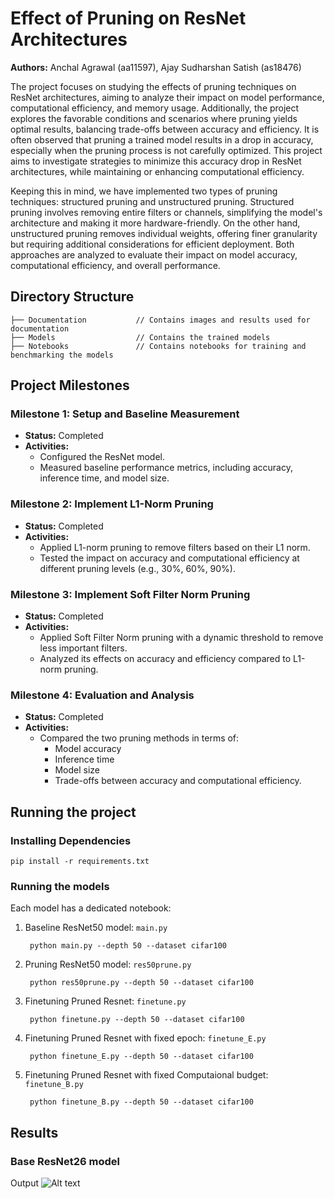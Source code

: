 # Effect of Pruning on ResNet Architectures

**Authors:** Anchal Agrawal (aa11597), Ajay Sudharshan Satish (as18476)

The project focuses on studying the effects of pruning techniques on ResNet architectures, aiming to analyze their impact on model performance, computational efficiency, and memory usage. Additionally, the project explores the favorable conditions and scenarios where pruning yields optimal results, balancing trade-offs between accuracy and efficiency. It is often observed that pruning a trained model results in a drop in accuracy, especially when the pruning process is not carefully optimized. This project aims to investigate strategies to minimize this accuracy drop in ResNet architectures, while maintaining or enhancing computational efficiency.

Keeping this in mind, we have implemented two types of pruning techniques: structured pruning and unstructured pruning. Structured pruning involves removing entire filters or channels, simplifying the model's architecture and making it more hardware-friendly. On the other hand, unstructured pruning removes individual weights, offering finer granularity but requiring additional considerations for efficient deployment. Both approaches are analyzed to evaluate their impact on model accuracy, computational efficiency, and overall performance.


## Directory Structure

```
├── Documentation           // Contains images and results used for documentation  
├── Models                  // Contains the trained models  
├── Notebooks               // Contains notebooks for training and benchmarking the models  
```
## Project Milestones

### Milestone 1: Setup and Baseline Measurement
- **Status:** Completed  
- **Activities:**
  - Configured the ResNet model.
  - Measured baseline performance metrics, including accuracy, inference time, and model size.

### Milestone 2: Implement L1-Norm Pruning
- **Status:** Completed  
- **Activities:**
  - Applied L1-norm pruning to remove filters based on their L1 norm.
  - Tested the impact on accuracy and computational efficiency at different pruning levels (e.g., 30%, 60%, 90%).

### Milestone 3: Implement Soft Filter Norm Pruning
- **Status:** Completed  
- **Activities:**
  - Applied Soft Filter Norm pruning with a dynamic threshold to remove less important filters.
  - Analyzed its effects on accuracy and efficiency compared to L1-norm pruning.

### Milestone 4: Evaluation and Analysis
- **Status:** Completed  
- **Activities:**
  - Compared the two pruning methods in terms of:
    - Model accuracy
    - Inference time
    - Model size
    - Trade-offs between accuracy and computational efficiency.

## Running the project

### Installing Dependencies
```
pip install -r requirements.txt
```

### Running the models
Each model has a dedicated notebook: 
1) Baseline ResNet50 model:  `main.py`
   ```
    python main.py --depth 50 --dataset cifar100
    ```
2) Pruning ResNet50 model: `res50prune.py`
   ```
    python res50prune.py --depth 50 --dataset cifar100
    ```
3) Finetuning Pruned Resnet: `finetune.py`
   ```
    python finetune.py --depth 50 --dataset cifar100
    ```
4) Finetuning Pruned Resnet with fixed epoch: `finetune_E.py`
   ```
    python finetune_E.py --depth 50 --dataset cifar100
    ```
5) Finetuning Pruned Resnet with fixed Computaional budget: `finetune_B.py`
   ```
    python finetune_B.py --depth 50 --dataset cifar100
    ```

## Results

### Base ResNet26 model
Output 
![Alt text](https://github.com/Ajsat3801/HPML-Project/blob/main/Documentation/ResNet26_base_output.png "Architecture")
